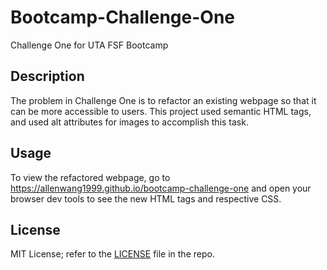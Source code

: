 # Bootcamp-Challenge-One
Challenge One for UTA FSF Bootcamp

## Description
The problem in Challenge One is to refactor an existing webpage so that it can be more accessible to users. This project used semantic HTML tags, and used alt attributes for images to accomplish this task.

## Usage
To view the refactored webpage, go to https://allenwang1999.github.io/bootcamp-challenge-one and open your browser dev tools to see the new HTML tags and respective CSS.

## License
MIT License; refer to the <a href="LICENSE">LICENSE</a> file in the repo.

